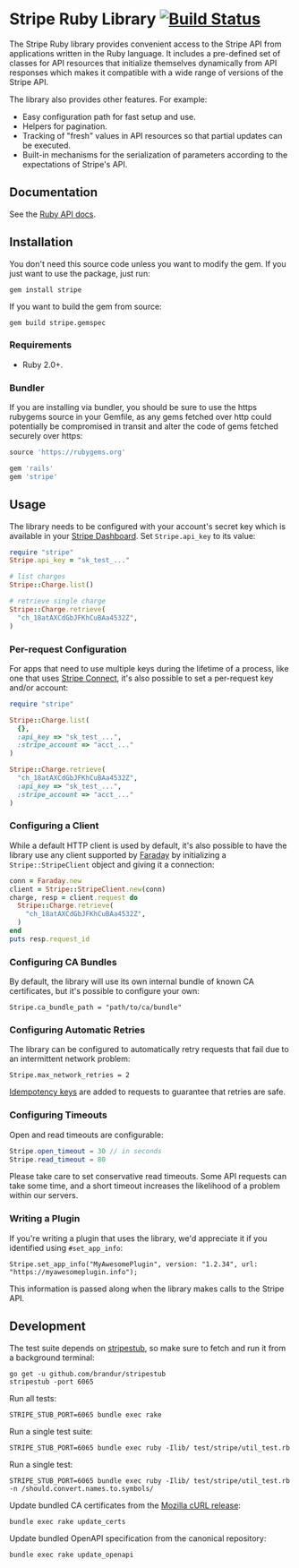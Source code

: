 # Stripe Ruby Library [![Build Status](https://travis-ci.org/stripe/stripe-ruby.svg?branch=master)](https://travis-ci.org/stripe/stripe-ruby)

The Stripe Ruby library provides convenient access to the Stripe API from
applications written in the Ruby language. It includes a pre-defined set of
classes for API resources that initialize themselves dynamically from API
responses which makes it compatible with a wide range of versions of the Stripe
API.

The library also provides other features. For example:

* Easy configuration path for fast setup and use.
* Helpers for pagination.
* Tracking of "fresh" values in API resources so that partial updates can be
  executed.
* Built-in mechanisms for the serialization of parameters according to the
  expectations of Stripe's API.

## Documentation

See the [Ruby API docs](https://stripe.com/docs/api/ruby#intro).

## Installation

You don't need this source code unless you want to modify the gem. If you just
want to use the package, just run:

    gem install stripe

If you want to build the gem from source:

    gem build stripe.gemspec

### Requirements

* Ruby 2.0+.

### Bundler

If you are installing via bundler, you should be sure to use the https rubygems
source in your Gemfile, as any gems fetched over http could potentially be
compromised in transit and alter the code of gems fetched securely over https:

``` ruby
source 'https://rubygems.org'

gem 'rails'
gem 'stripe'
```

## Usage

The library needs to be configured with your account's secret key which is
available in your [Stripe Dashboard][api-keys]. Set `Stripe.api_key` to its
value:

``` ruby
require "stripe"
Stripe.api_key = "sk_test_..."

# list charges
Stripe::Charge.list()

# retrieve single charge
Stripe::Charge.retrieve(
  "ch_18atAXCdGbJFKhCuBAa4532Z",
)
```

### Per-request Configuration

For apps that need to use multiple keys during the lifetime of a process, like
one that uses [Stripe Connect][connect], it's also possible to set a
per-request key and/or account:

``` ruby
require "stripe"

Stripe::Charge.list(
  {},
  :api_key => "sk_test_...",
  :stripe_account => "acct_..."
)

Stripe::Charge.retrieve(
  "ch_18atAXCdGbJFKhCuBAa4532Z",
  :api_key => "sk_test_...",
  :stripe_account => "acct_..."
)
```

### Configuring a Client

While a default HTTP client is used by default, it's also possible to have the
library use any client supported by [Faraday][faraday] by initializing a
`Stripe::StripeClient` object and giving it a connection:

``` ruby
conn = Faraday.new
client = Stripe::StripeClient.new(conn)
charge, resp = client.request do
  Stripe::Charge.retrieve(
    "ch_18atAXCdGbJFKhCuBAa4532Z",
  )
end
puts resp.request_id
```

### Configuring CA Bundles

By default, the library will use its own internal bundle of known CA
certificates, but it's possible to configure your own:

    Stripe.ca_bundle_path = "path/to/ca/bundle"

### Configuring Automatic Retries

The library can be configured to automatically retry requests that fail due to
an intermittent network problem:

    Stripe.max_network_retries = 2

[Idempotency keys][idempotency-keys] are added to requests to guarantee that
retries are safe.

### Configuring Timeouts

Open and read timeouts are configurable:

```java
Stripe.open_timeout = 30 // in seconds
Stripe.read_timeout = 80
```

Please take care to set conservative read timeouts. Some API requests can take
some time, and a short timeout increases the likelihood of a problem within our
servers.

### Writing a Plugin

If you're writing a plugin that uses the library, we'd appreciate it if you
identified using `#set_app_info`:

    Stripe.set_app_info("MyAwesomePlugin", version: "1.2.34", url: "https://myawesomeplugin.info");

This information is passed along when the library makes calls to the Stripe
API.

## Development

The test suite depends on [stripestub], so make sure to fetch and run it from a
background terminal:

    go get -u github.com/brandur/stripestub
    stripestub -port 6065

Run all tests:

    STRIPE_STUB_PORT=6065 bundle exec rake

Run a single test suite:

    STRIPE_STUB_PORT=6065 bundle exec ruby -Ilib/ test/stripe/util_test.rb

Run a single test:

    STRIPE_STUB_PORT=6065 bundle exec ruby -Ilib/ test/stripe/util_test.rb -n /should.convert.names.to.symbols/

Update bundled CA certificates from the [Mozilla cURL release][curl]:

    bundle exec rake update_certs

Update bundled OpenAPI specification from the canonical repository:

    bundle exec rake update_openapi

[api-keys]: https://dashboard.stripe.com/account/apikeys
[connect]: https://stripe.com/connect
[curl]: http://curl.haxx.se/docs/caextract.html
[faraday]: https://github.com/lostisland/faraday
[idempotency-keys]: https://stripe.com/docs/api/ruby#idempotent_requests
[stripestub]: https://github.com/brandur/stripestub

<!--
# vim: set tw=79:
-->
